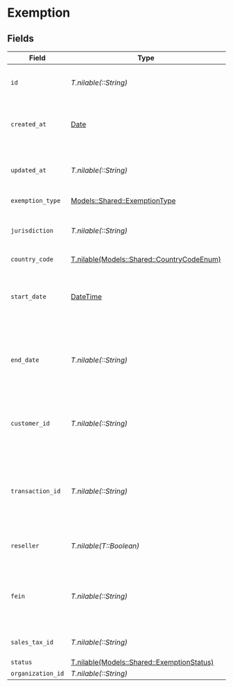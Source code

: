 # Exemption


## Fields

| Field                                                                                       | Type                                                                                        | Required                                                                                    | Description                                                                                 |
| ------------------------------------------------------------------------------------------- | ------------------------------------------------------------------------------------------- | ------------------------------------------------------------------------------------------- | ------------------------------------------------------------------------------------------- |
| `id`                                                                                        | *T.nilable(::String)*                                                                       | :heavy_minus_sign:                                                                          | Unique identifier for the exemption                                                         |
| `created_at`                                                                                | [Date](https://ruby-doc.org/stdlib-2.6.1/libdoc/date/rdoc/Date.html)                        | :heavy_minus_sign:                                                                          | Timestamp when transaction was created in Kintsugi.                                         |
| `updated_at`                                                                                | *T.nilable(::String)*                                                                       | :heavy_minus_sign:                                                                          | Timestamp when transaction was last updated.                                                |
| `exemption_type`                                                                            | [Models::Shared::ExemptionType](../../models/shared/exemptiontype.md)                       | :heavy_check_mark:                                                                          | N/A                                                                                         |
| `jurisdiction`                                                                              | *T.nilable(::String)*                                                                       | :heavy_minus_sign:                                                                          | The jurisdiction identifier for the exemption                                               |
| `country_code`                                                                              | [T.nilable(Models::Shared::CountryCodeEnum)](../../models/shared/countrycodeenum.md)        | :heavy_minus_sign:                                                                          | N/A                                                                                         |
| `start_date`                                                                                | [DateTime](https://ruby-doc.org/stdlib-2.6.1/libdoc/date/rdoc/DateTime.html)                | :heavy_check_mark:                                                                          | Start date for the exemption validity period (YYYY-MM-DD format)                            |
| `end_date`                                                                                  | *T.nilable(::String)*                                                                       | :heavy_minus_sign:                                                                          | End date for the exemption validity period (YYYY-MM-DD format)                              |
| `customer_id`                                                                               | *T.nilable(::String)*                                                                       | :heavy_minus_sign:                                                                          | Unique identifier for the customer associated with the exemption                            |
| `transaction_id`                                                                            | *T.nilable(::String)*                                                                       | :heavy_minus_sign:                                                                          | Unique identifier for the transaction<br/>        associated with the exemption, if applicable. |
| `reseller`                                                                                  | *T.nilable(T::Boolean)*                                                                     | :heavy_minus_sign:                                                                          | Indicates whether the exemption is for a reseller                                           |
| `fein`                                                                                      | *T.nilable(::String)*                                                                       | :heavy_minus_sign:                                                                          | Federal Employer Identification Number<br/>        associated with the exemption.           |
| `sales_tax_id`                                                                              | *T.nilable(::String)*                                                                       | :heavy_minus_sign:                                                                          | Sales tax ID for the exemption                                                              |
| `status`                                                                                    | [T.nilable(Models::Shared::ExemptionStatus)](../../models/shared/exemptionstatus.md)        | :heavy_minus_sign:                                                                          | N/A                                                                                         |
| `organization_id`                                                                           | *T.nilable(::String)*                                                                       | :heavy_minus_sign:                                                                          | N/A                                                                                         |